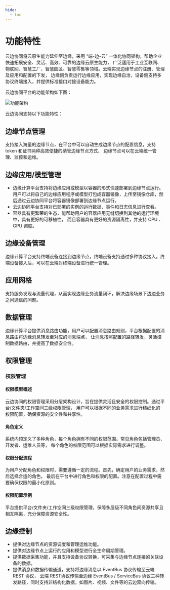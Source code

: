 ```yaml
---
hide:
  - toc
---
```


# 功能特性

云边协同将云原生能力延伸至边缘，采用 “端-边-云” 一体化协同架构，帮助企业快速拓展安全、灵活、高效、可靠的边缘云原生能力，
广泛适用于工业互联网、物联网、智慧工厂、智慧园区、智慧零售等领域。云端实现边缘节点的注册、管理及应用和配置的下发，
边缘侧负责运行边缘应用，实现边缘自治，设备侧支持多协议终端接入，并提供标准接口对接设备能力。

云边协同平台的功能架构如下图：

![功能架构](https://docs.daocloud.io/daocloud-docs-images/docs/zh/docs/kant/images/features01.png)

云边协同支持以下功能特性：

## 边缘节点管理

支持接入海量的边缘节点，在平台中可以自动生成边缘节点的配置信息，支持 token 和证书两种高效便捷的纳管边缘节点方式，
边缘节点可以在云端统一管理、监控和运维。

## 边缘应用/模型管理

- 边缘计算平台支持将边缘应用或模型以容器的形式快速部署到边缘节点运行。
  用户可以将自己的边缘应用程序或模型打包成容器镜像，上传至镜像仓库，然后通过云边协同平台将容器镜像部署到边缘节点运行。
- 云边协同平台支持对已部署的实例的运行数据、事件和日志信息进行查看。
- 容器具有更繁荣的生态，能帮助用户的容器应用无缝切换到其他的运行环境中，具有更好的可移植性，
  而且容器具有更好的资源隔离性，并支持 CPU 、GPU 调度。

## 边缘设备管理

边缘计算平台支持终端设备连接到边缘节点，终端设备支持通过多种协议接入。终端设备接入后，可以在云端对终端设备进行统一管理。

## 应用网格

支持服务发现与流量代理，从而实现边缘业务流量闭环，解决边缘场景下边边业务之间通信的问题。

## 数据管理

边缘计算平台提供消息路由功能，用户可以配置消息路由规则，平台根据配置的消息路由将边缘消息转发至对应的消息端点，
让消息按照配置的路径转发，灵活控制数据路由，并提高了数据安全性。

## 权限管理
### 权限管理

#### 权限模型概述

云边协同的权限管理采用分层架构设计，旨在提供灵活且安全的权限控制。通过平台/文件夹/工作空间三级权限管理，
用户可以根据不同的业务需求进行精细化的权限配置，确保资源的安全性和共享性。

#### 角色定义

系统内预定义了多种角色，每个角色拥有不同的权限范围。常见角色包括管理员、开发者、运维人员等，
每个角色的权限范围可以根据实际需求进行调整。

#### 权限分配流程

为用户分配角色和权限时，需要遵循一定的流程。首先，确定用户的业务需求，然后选择合适的角色，
最后在平台中进行角色和权限的配置。注意在配置过程中需要确保权限的最小化原则。

#### 权限配置示例


平台提供平台/文件夹/工作空间三级权限管理，保障多层级不同角色间资源共享且相互隔离，充分保障资源安全性。

## 边缘控制

- 提供对边缘节点的资源调度和管理运维功能。
- 提供对边缘节点上运行的应用和模型进行全生命周期管理。
- 提供数据采集功能，并且支持设备协议转换，可采集与边缘节点连接的关联设备的数据。
- 提供消息和数据传输通道，支持将边缘消息以 EventBus 协议传输至云端 REST 协议，
  云端 REST协议传输至边缘 EventBus / ServiceBus 协议三种转发路径，同时支持非结构化数据，如图片、视频、文件等的云边双向传输。
